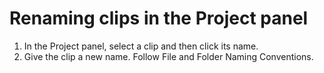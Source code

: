 # Renaming clips in the Project panel

1. In the Project panel, select a clip and then click its name.
2. Give the clip a new name. Follow File and Folder Naming Conventions.
